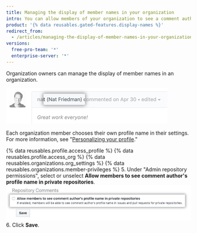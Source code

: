 ```yaml
---
title: Managing the display of member names in your organization
intro: You can allow members of your organization to see a comment author's profile name in private repositories in the organization.
product: '{% data reusables.gated-features.display-names %}'
redirect_from:
  - /articles/managing-the-display-of-member-names-in-your-organization
versions:
  free-pro-team: '*'
  enterprise-server: '*'
---
```


Organization owners can manage the display of member names in an organization.

![Commenter's profile name displayed in comment](/assets/images/help/issues/commenter-full-name.png)

Each organization member chooses their own profile name in their settings. For more information, see "[Personalizing your profile](/github/setting-up-and-managing-your-github-profile/personalizing-your-profile#changing-your-profile-name)."

{% data reusables.profile.access_profile %}
{% data reusables.profile.access_org %}
{% data reusables.organizations.org_settings %}
{% data reusables.organizations.member-privileges %}
5. Under "Admin repository permissions", select or unselect **Allow members to see comment author's profile name in private repositories**.
![Checkbox to allow members to see comment author's full name in private repositories](/assets/images/help/organizations/allow-members-to-view-full-names.png)
6. Click **Save**.
